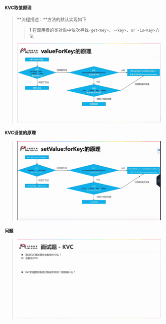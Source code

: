 #### **KVC取值原理**

> **流程描述：**方法的默认实现如下
>
> > 1 在调用者的类对象中依次寻找`-get<Key>, -<key>, or -is<Key>`方法
>
> ![](/assets/KVC02.png)

#### **KVC设值的原理**

> ![](/assets/KVC01.png)

#### 问题

> ![](/assets/KVC03.png)



